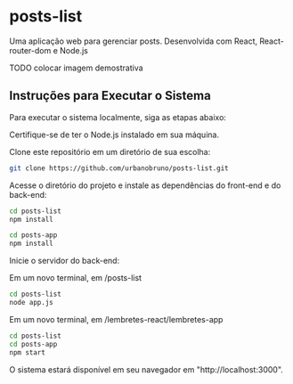 # posts-list
Uma aplicação web para gerenciar posts. Desenvolvida com React, React-router-dom e Node.js

TODO colocar imagem demostrativa

## Instruções para Executar o Sistema
Para executar o sistema localmente, siga as etapas abaixo:

Certifique-se de ter o Node.js instalado em sua máquina.

Clone este repositório em um diretório de sua escolha:

```bash
git clone https://github.com/urbanobruno/posts-list.git
```

Acesse o diretório do projeto e instale as dependências do front-end e do back-end:

```bash
cd posts-list
npm install
```

```bash
cd posts-app
npm install
```

Inicie o servidor do back-end:

Em um novo terminal, em /posts-list

```bash
cd posts-list
node app.js
```

Em um novo terminal, em /lembretes-react/lembretes-app

```bash
cd posts-list
cd posts-app
npm start
```

O sistema estará disponível em seu navegador em "http://localhost:3000".
